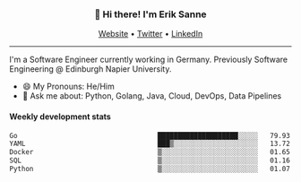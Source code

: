 <h3 align="center">👋 Hi there! I'm Erik Sanne</h3>
<p align="center">
  <a href="https://eriksanne.com">Website</a> •
  <a href="https://twitter.com/ErikKonradSanne">Twitter</a> •
  <a href="https://www.linkedin.com/in/eriksanne/">LinkedIn</a>
</p>

---
I'm a Software Engineer currently working in Germany. Previously Software Engineering @ Edinburgh Napier University.

- 😄 My Pronouns: He/Him
- 💬 Ask me about: Python, Golang, Java, Cloud, DevOps, Data Pipelines

<h4>Weekly development stats</h4>
<!--START_SECTION:waka-->

```txt
Go                                   ████████████████████░░░░░   79.93 %
YAML                                 ███▒░░░░░░░░░░░░░░░░░░░░░   13.72 %
Docker                               ▒░░░░░░░░░░░░░░░░░░░░░░░░   01.65 %
SQL                                  ▒░░░░░░░░░░░░░░░░░░░░░░░░   01.16 %
Python                               ▒░░░░░░░░░░░░░░░░░░░░░░░░   01.07 %
```

<!--END_SECTION:waka-->
